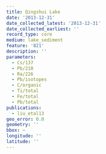```yaml
---
title: Qingshui Lake
date: '2013-12-31'
date_collected_latest: '2013-12-31'
date_collected_earliest: ''
record_type: core
medium: lake_sediment
feature: '821'
description: ''
parameters:
  - Cs/137
  - Pb/210
  - Ra/226
  - Pb/isotopes
  - C/organic
  - Ti/total
  - Fe/total
  - Pb/total
publications:
  - liu_etal13
geo_error: 0.0
geometry: ''
bbox: ~
longitude: ''
latitude: ''
---
```

